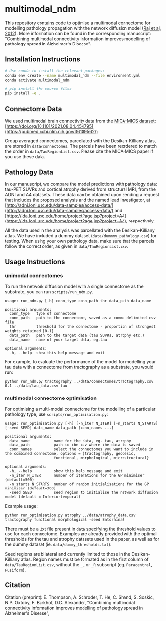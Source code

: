 # multimodal_ndm
This repository contains code to optimise a multimodal connectome for modelling pathology propagation with the network diffusion model ([Raj et al, 2012](https://www.sciencedirect.com/science/article/pii/S0896627312001353)). More information can be found in the corresponding manuscript: "Combining multimodal connectivity information improves modelling of pathology spread in Alzheimer's Disease". 

## Installation Instructions
```bash
# Use conda to install the relevant packages:
conda env create --name multimodal_ndm --file environment.yml
conda activate multimodal_ndm

# pip install the source files
pip install -e .
```

## Connectome Data
We used multimodal brain connectivity data from the [MICA-MICS dataset](https://osf.io/j532r/): [https://doi.org/10.1101/2021.08.04.454795](https://pubmed.ncbi.nlm.nih.gov/36109562/)

Group averaged connectomes, parcellated with the Desikan-Killiany atlas, are stored in `data/connectomes`. The parcels have been reordered to match the order in `data/TauRegionList.csv`. Please cite the MICA-MICS paper if you use these data.

## Pathology Data
In our manuscript, we compare the model predictions with pathology data: tau-PET SUVRs and cortical atrophy derived from structural MRI, from the ADNI and A4 datasets. These data can be obtained upon sending a request that includes the proposed analysis and the named lead investigator, at [http://adni.loni.usc.edu/data-samples/access-data/](http://adni.loni.usc.edu/data-samples/access-data/) and [https://ida.loni.usc.edu/home/projectPage.jsp?project=A4](https://ida.loni.usc.edu/home/projectPage.jsp?project=A4), respectively.  

All the data used in the analysis was parcellated with the Desikan-Killiany atlas. We have included a dummy dataset (`data/dummmy_pathology.csv`) for testing. When using your own pathology data, make sure that the parcels follow the correct order, as given in `data/TauRegionList.csv`.

## Usage Instructions
### unimodal connectomes
To run the network diffusion model with a single connectome as the substrate, you can run `scripts/run_ndm.py`.

```
usage: run_ndm.py [-h] conn_type conn_path thr data_path data_name

positional arguments:
  conn_type   type of connectome
  conn_path   path to the connectome, saved as a comma delimited csv file
  thr         threshold for the connectome - proportion of strongest weights retained [0-1]
  data_path   path to the target data (tau SUVRs, atrophy etc.)
  data_name   name of your target data, eg.tau

optional arguments:
  -h, --help  show this help message and exit
```
For example, to evaluate the performance of the model for modelling your tau data with a connectome from tractography as a substrate, you would run: 

```
python run_ndm.py tractography ../data/connectomes/tractography.csv 0.1 ../data/tau_data.csv tau
```

### multimodal connectome optimisation
For optimising a multi-modal connectome for the modelling of a particular pathology type, use `scripts/run_optimisation.py`:

```
usage: run_optimisation.py [-h] [-n_iter N_ITER] [-n_starts N_STARTS] [-seed SEED] data_name data_path [conn_names ...]

positional arguments:
  data_name           name for the data, eg. tau, atrophy
  data_path           path to the csv where the data is saved
  conn_names          select the connectomes you want to include in the combined connectome, options = {tractography, geodesic,
                      functional, morphological, microstructural}

optional arguments:
  -h, --help          show this help message and exit
  -n_iter N_ITER      number of iterations for the GP minimiser (default=500)
  -n_starts N_STARTS  number of random initialisations for the GP minimiser (default=300)
  -seed SEED          seed region to initialise the network diffusion model (default = Inferiortemporal)
```

Example usage:

```
python run_optimisation.py atrophy ../data/atrophy_data.csv tractography functional morphological -seed Entorhinal
```

There must be a .txt file present in `data` specifying the threshold values to use for each connectome. Examples are already provided with the optimal thresholds for the tau and atrophy datasets used in the paper, as well as for the dummy dataset (ie. `data/dummy_thresholds.txt`). 

Seed regions are bilateral and currently limited to those in the Desikan-Killiany atlas. Region names must be formated as in the first column of `data/TauRegionList.csv`, without the `_L` or `_R` subscript (eg. `Paracentral`, `Fusiform`).

## Citation
Citation (preprint): E. Thompson, A. Schroder, T. He, C. Shand, S. Soskic, N.P. Oxtoby, F. Barkhof, D.C. Alexander, "Combining multimodal connectivity information improves modelling of pathology spread in Alzheimer's Disease", 

